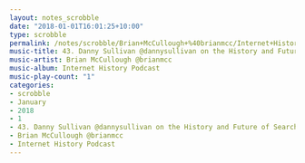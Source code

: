 ```yaml
---
layout: notes_scrobble
date: "2018-01-01T16:01:25+10:00"
type: scrobble
permalink: /notes/scrobble/Brian+McCullough+%40brianmcc/Internet+History+Podcast/c73d0e596f72a0a53d558c2622d18202a498fc8f.html
music-title: 43. Danny Sullivan @dannysullivan on the History and Future of Search
music-artist: Brian McCullough @brianmcc
music-album: Internet History Podcast
music-play-count: "1"
categories:
- scrobble
- January
- 2018
- 1
- 43. Danny Sullivan @dannysullivan on the History and Future of Search
- Brian McCullough @brianmcc
- Internet History Podcast
---
```

